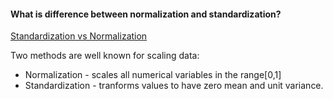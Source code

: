 #### What is difference between normalization and standardization?

[Standardization vs Normalization](http://www.dataminingblog.com/standardization-vs-normalization/)

Two methods are well known for scaling data:
 * Normalization - scales all numerical variables in the range[0,1]
 * Standardization - tranforms values to have zero mean and unit variance.



